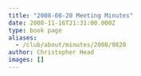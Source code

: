 ```yaml
---
title: "2008-08-20 Meeting Minutes"
date: 2008-11-16T21:31:00.000Z
type: book page
aliases:
  - /club/about/minutes/2008/0820
author: Christopher Head
images: []
---
```


